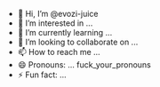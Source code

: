 - 👋 Hi, I’m @evozi-juice
- 👀 I’m interested in ...
- 🌱 I’m currently learning ...
- 💞️ I’m looking to collaborate on ...
- 📫 How to reach me ...
- 😄 Pronouns: ... fuck_your_pronouns
- ⚡ Fun fact: ...

<!---
evozi-juice/evozi-juice is a ✨ special ✨ repository because its `README.md` (this file) appears on your GitHub profile.
You can click the Preview link to take a look at your changes.
--->
